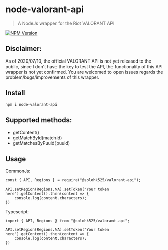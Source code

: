 # node-valorant-api

> A NodeJs wrapper for the Riot VALORANT API

[![NPM Version][npm-image]][npm-url]

## Disclaimer:
As of 2020/07/10, the official VALORANT API is not yet released to the public, since I don't have the key to test the API, the functionality of this API wrapper is not yet confirmed. You are welcomed to open issues regards the problem/bugs/improvements of this wrapper.

## Install

```bash
npm i node-valorant-api
```

## Supported methods:
- getContent()
- getMatchById(matchid)
- getMatchesByPuuid(puuid)

## Usage

CommonJs:
```
const { API, Regions } = require("@solohk525/valorant-api");

API.setRegion(Regions.NA).setToken("Your token here").getContent().then(content => {
    console.log(content.characters);
})
```

Typescript:
```
import { API, Regions } from "@solohk525/valorant-api";

API.setRegion(Regions.NA).setToken("Your token here").getContent().then(content => {
    console.log(content.characters);
})
```

[npm-image]: https://img.shields.io/npm/v/@solohk525/valorant-api.svg
[npm-url]: https://npmjs.org/package/@solohk525/valorant-api
